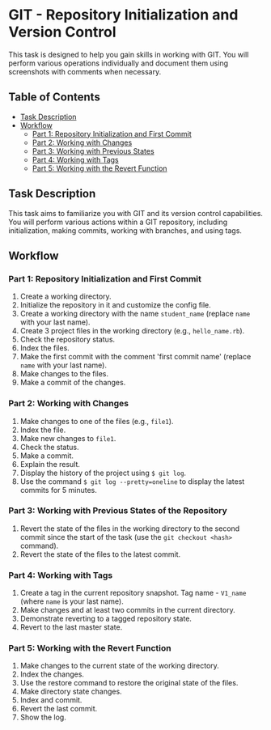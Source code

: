 # GIT - Repository Initialization and Version Control
This task is designed to help you gain skills in working with GIT. You will perform various operations individually and document them using screenshots with comments when necessary.

## Table of Contents
- [Task Description](#task-description)
- [Workflow](#workflow)
  - [Part 1: Repository Initialization and First Commit](#part-1-repository-initialization-and-first-commit)
  - [Part 2: Working with Changes](#part-2-working-with-changes)
  - [Part 3: Working with Previous States](#part-3-working-with-previous-states)
  - [Part 4: Working with Tags](#part-4-working-with-tags)
  - [Part 5: Working with the Revert Function](#part-5-working-with-the-revert-function)

## Task Description
This task aims to familiarize you with GIT and its version control capabilities. You will perform various actions within a GIT repository, including initialization, making commits, working with branches, and using tags.

## Workflow

### Part 1: Repository Initialization and First Commit

1. Create a working directory.
2. Initialize the repository in it and customize the config file.
3. Create a working directory with the name `student_name` (replace `name` with your last name).
4. Create 3 project files in the working directory (e.g., `hello_name.rb`).
5. Check the repository status.
6. Index the files.
7. Make the first commit with the comment 'first commit name' (replace `name` with your last name).
8. Make changes to the files.
9. Make a commit of the changes.

### Part 2: Working with Changes

1. Make changes to one of the files (e.g., `file1`).
2. Index the file.
3. Make new changes to `file1`.
4. Check the status.
5. Make a commit.
6. Explain the result.
7. Display the history of the project using `$ git log`.
8. Use the command `$ git log --pretty=oneline` to display the latest commits for 5 minutes.

### Part 3: Working with Previous States of the Repository

1. Revert the state of the files in the working directory to the second commit since the start of the task (use the `git checkout <hash>` command).
2. Revert the state of the files to the latest commit.

### Part 4: Working with Tags

1. Create a tag in the current repository snapshot. Tag name - `V1_name` (where `name` is your last name).
2. Make changes and at least two commits in the current directory.
3. Demonstrate reverting to a tagged repository state.
4. Revert to the last master state.

### Part 5: Working with the Revert Function

1. Make changes to the current state of the working directory.
2. Index the changes.
3. Use the restore command to restore the original state of the files.
4. Make directory state changes.
5. Index and commit.
6. Revert the last commit.
7. Show the log.
